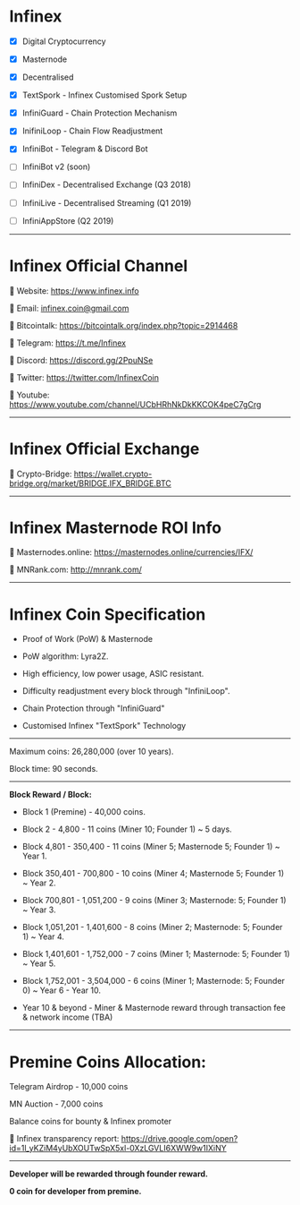 
# **Infinex**

- [X] Digital Cryptocurrency

- [x] Masternode

- [x] Decentralised

- [x] TextSpork - Infinex Customised Spork Setup

- [x] InfiniGuard - Chain Protection Mechanism

- [x] InifiniLoop - Chain Flow Readjustment

- [x] InfiniBot - Telegram & Discord Bot

- [ ] InfiniBot v2 (soon)

- [ ] InfiniDex - Decentralised Exchange (Q3 2018)

- [ ] InfiniLive - Decentralised Streaming (Q1 2019)

- [ ] InfiniAppStore (Q2 2019)

----------------------------------------------------------------------------------------

# **Infinex Official Channel**

:small_blue_diamond: Website: https://www.infinex.info

:small_blue_diamond: Email: infinex.coin@gmail.com

:small_blue_diamond: Bitcointalk: https://bitcointalk.org/index.php?topic=2914468

:small_blue_diamond: Telegram: https://t.me/Infinex

:small_blue_diamond: Discord: https://discord.gg/2PpuNSe

:small_blue_diamond: Twitter: https://twitter.com/InfinexCoin

:small_blue_diamond: Youtube: https://www.youtube.com/channel/UCbHRhNkDkKKCOK4peC7gCrg


---------------------------------------------------------------------------------------

# **Infinex Official Exchange**

:small_blue_diamond: Crypto-Bridge: https://wallet.crypto-bridge.org/market/BRIDGE.IFX_BRIDGE.BTC

----------------------------------------------------------------------------------------

# **Infinex Masternode ROI Info**

:small_blue_diamond: Masternodes.online: https://masternodes.online/currencies/IFX/

:small_blue_diamond: MNRank.com: http://mnrank.com/

----------------------------------------------------------------------------------------

# **Infinex Coin Specification**

- Proof of Work (PoW) & Masternode

- PoW algorithm: Lyra2Z.

- High efficiency, low power usage, ASIC resistant.

- Difficulty readjustment every block through "InfiniLoop".

- Chain Protection through "InfiniGuard"

- Customised Infinex "TextSpork" Technology

----------------------------------------------------------------------------------------

Maximum coins: 26,280,000 (over 10 years).

Block time: 90 seconds.

----------------------------------------------------------------------------------------

**Block Reward / Block:**

- Block 1 (Premine) - 40,000 coins.

- Block 2 - 4,800 - 11 coins (Miner 10; Founder 1) ~ 5 days.

- Block 4,801 - 350,400 - 11 coins (Miner 5; Masternode 5; Founder 1) ~ Year 1.

- Block 350,401 - 700,800 - 10 coins (Miner 4; Masternode 5; Founder 1) ~ Year 2.

- Block 700,801 - 1,051,200 - 9 coins (Miner 3; Masternode: 5; Founder 1) ~ Year 3.

- Block 1,051,201 - 1,401,600 - 8 coins (Miner 2; Masternode: 5; Founder 1) ~ Year 4.

- Block 1,401,601 - 1,752,000 - 7 coins (Miner 1; Masternode: 5; Founder 1) ~ Year 5.

- Block 1,752,001 - 3,504,000 - 6 coins (Miner 1; Masternode: 5; Founder 0) ~ Year 6 - Year 10.

- Year 10 & beyond - Miner & Masternode reward through transaction fee & network income (TBA)

----------------------------------------------------------------------------------------

# **Premine Coins Allocation:**

Telegram Airdrop - 10,000 coins

MN Auction - 7,000 coins

Balance coins for bounty & Infinex promoter

:small_blue_diamond: Infinex transparency report: https://drive.google.com/open?id=1l_yKZiM4yUbXOUTwSpX5xl-0XzLGVLI6XWW9w1IXiNY

----------------------------------------------------------------------------------------

**Developer will be rewarded through founder reward.**

**0 coin for developer from premine.**
